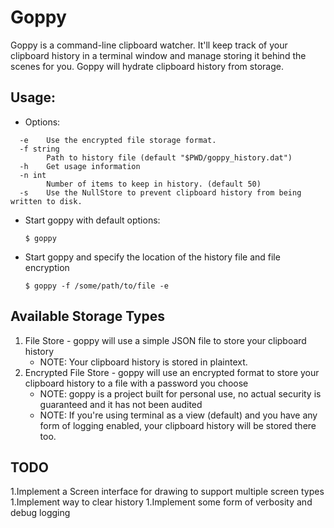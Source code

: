 Goppy
=============

Goppy is a command-line clipboard watcher. It'll keep track of your clipboard history in a terminal window and manage storing it behind the scenes for you. Goppy will hydrate clipboard history from storage.

## Usage:

* Options:

```
  -e	Use the encrypted file storage format.
  -f string
    	Path to history file (default "$PWD/goppy_history.dat")
  -h	Get usage information
  -n int
    	Number of items to keep in history. (default 50)
  -s	Use the NullStore to prevent clipboard history from being written to disk.
```

* Start goppy with default options: 

    `$ goppy`
    
* Start goppy and specify the location of the history file and file encryption

    `$ goppy -f /some/path/to/file -e` 

## Available Storage Types

1. File Store - goppy will use a simple JSON file to store your clipboard history
    - NOTE: Your clipboard history is stored in plaintext.
2. Encrypted File Store - goppy will use an encrypted format to store your clipboard history to a file with a password you choose
    - NOTE: goppy is a project built for personal use, no actual security is guaranteed and it has not been audited
    - NOTE: If you're using terminal as a view (default) and you have any form of logging enabled, your clipboard history will be stored there too.
    
## TODO

1.Implement a Screen interface for drawing to support multiple screen types
1.Implement way to clear history
1.Implement some form of verbosity and debug logging
